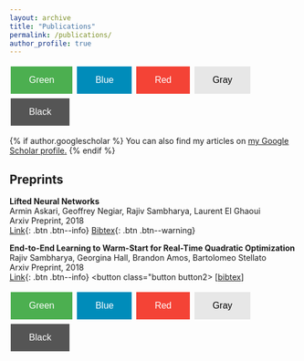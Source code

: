 ```yaml
---
layout: archive
title: "Publications"
permalink: /publications/
author_profile: true
---
```


<style>
.button {
  background-color: #4CAF50; /* Green */
  border: none;
  color: white;
  padding: 15px 32px;
  text-align: center;
  text-decoration: none;
  display: inline-block;
  font-size: 16px;
  margin: 4px 2px;
  cursor: pointer;
}

.button2 {background-color: #008CBA;} /* Blue */
.button3 {background-color: #f44336;} /* Red */ 
.button4 {background-color: #e7e7e7; color: black;} /* Gray */ 
.button5 {background-color: #555555;} /* Black */
</style>

<button class="button">Green</button>
<button class="button button2">Blue</button>
<button class="button button3">Red</button>
<button class="button button4">Gray</button>
<button class="button button5">Black</button>


{% if author.googlescholar %}
  You can also find my articles on <u><a href="{{author.googlescholar}}">my Google Scholar profile</a>.</u>
{% endif %}

## Preprints
**Lifted Neural Networks**\
Armin Askari, Geoffrey Negiar, Rajiv Sambharya, Laurent El Ghaoui\
Arxiv Preprint, 2018\
[Link](https://arxiv.org/pdf/1805.01532.pdf){: .btn .btn--info}
[Bibtex](https://dblp.uni-trier.de/rec/journals/corr/abs-1805-01532.html?view=bibtex){: .btn .btn--warning}

**End-to-End Learning to Warm-Start for Real-Time Quadratic Optimization**\
Rajiv Sambharya, Georgina Hall, Brandon Amos, Bartolomeo Stellato\
Arxiv Preprint, 2018\
[Link](https://arxiv.org/pdf/2212.08260.pdf){: .btn .btn--info}
<a><button class="button button2>
[<a href='javascript:;'
    onclick='$("#abs_e2e_qp").toggle()'>bibtex</a>]
</button></a>
    
<div id="abs_e2e_qp" style="text-align: justify; display: none" markdown="1">
<pre>@misc{sambharya2022endtoend,
      title={End-to-End Learning to Warm-Start for Real-Time Quadratic Optimization}, 
      author={Rajiv Sambharya and Georgina Hall and Brandon Amos and Bartolomeo Stellato},
      year={2022},
      eprint={2212.08260},
      archivePrefix={arXiv},
      primaryClass={math.OC}
}
</div>

<button class="button">Green</button>
<button class="button button2">Blue</button>
<button class="button button3">Red</button>
<button class="button button4">Gray</button>
<button class="button button5">Black</button>


